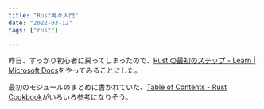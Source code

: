 ```yaml
---
title: "Rust再々入門"
date: "2022-03-12"
tags: ["rust"]

---
```


昨日、すっかり初心者に戻ってしまったので、[Rust の最初のステップ - Learn | Microsoft Docs](https://docs.microsoft.com/ja-jp/learn/paths/rust-first-steps/)をやってみることにした。

最初のモジュールのまとめに書かれていた、[Table of Contents - Rust Cookbook](https://rust-lang-nursery.github.io/rust-cookbook/)がいろいろ参考になりそう。
